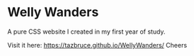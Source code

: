 # Welly Wanders
A pure CSS website I created in my first year of study.

Visit it here: https://tazbruce.github.io/WellyWanders/
Cheers
